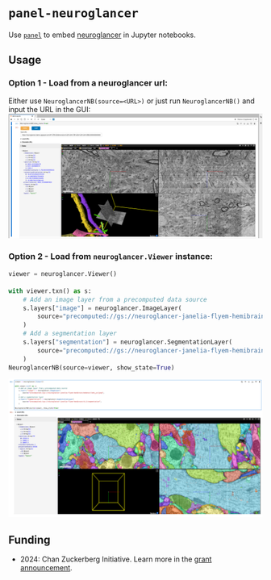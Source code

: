 # `panel-neuroglancer` 
Use [`panel`](https://panel.holoviz.org/) to embed [neuroglancer](https://www.github.com/google/neuroglancer) in Jupyter notebooks.

## Usage
### Option 1 - Load from a neuroglancer url:
Either use `NeuroglancerNB(source=<URL>)` or just run `NeuroglancerNB()` and input the URL in the GUI:
![](assets/demo_fromurl.png)


### Option 2 - Load from `neuroglancer.Viewer` instance:

```python
viewer = neuroglancer.Viewer()

with viewer.txn() as s:
    # Add an image layer from a precomputed data source
    s.layers["image"] = neuroglancer.ImageLayer(
        source="precomputed://gs://neuroglancer-janelia-flyem-hemibrain/emdata/clahe_yz/jpeg",
    )
    # Add a segmentation layer
    s.layers["segmentation"] = neuroglancer.SegmentationLayer(
        source="precomputed://gs://neuroglancer-janelia-flyem-hemibrain/v1.1/segmentation",
    )
NeuroglancerNB(source=viewer, show_state=True)
```
![](assets/demo_fromviewer.png)

## Funding

- 2024: Chan Zuckerberg Initiative. Learn more in the [grant announcement](https://blog.bokeh.org/announcing-czi-funding-for-bokeh-for-bioscience-5f74426c011a).
